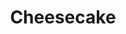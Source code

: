 ---
layout: ../../../layouts/RecipeLayout.astro
title: Cheesecake
image: /recipes/images/cheesecake.png
difficulty: 4/5
prepTime: 40 minutes
cookTime: 60 minutes
servings: 8
ingredients:
- "**CRUST**"
- Graham Cracker Crumbs (1 1/2 cups / 180 g)
- Butter (1/4 cup, melted)
- Sugar (2 tbsp)<br><br>

- "**FILLING**"
- Cream Cheese (3x 8 oz blocks, room temperature)
- Sugar (1 cup, 200 g)
- Salt (1/4 tsp)
- Vanilla Extract (2 tsp / 10 ml)
- Lemon juice (1 tsp)
- Eggs (3, room temperature)
- Sour Cream (1/2 cup / 120 g, room temperature)

steps:
- "**CRUST**"
- Preheat the oven to 350F.
- In a medium bowl, combine the graham cracker crumbs, melted butter, and sugar. Stir together until it feels like wet sand. Pour into a 9-inch springform pan. Press the crumbs into the bottom and slightly up the sides of the pan using the bottom of a cup. 
- Place on a baking sheet and bake for 10 minutes. Remove from the oven and let cool while you make the filling.<br><br>

- "**FILLING**"
- Place the cream cheese in a large mixing bowl or the bowl of a stand mixer with the whip attachment. Beat on medium-low speed until creamy and smooth (~1 min). Add the sugar, salt, vanilla, and lemon juice. Beat until the mixture is well combined and completely smooth. Stop and scrape down the bowl a few times during mixing.
- With the mixer on medium-low speed, add in the eggs one at a time. Stop and scrape down the bowl between additions. Once the eggs are well combined, mix in the sour cream until well incorporated. Pour the batter into the cooled crust.
- Bake for 15 minutes. Reduce the oven temperature to 300F and continue baking for another 30 to 35 minutes or until the edges of the filling are just slightly puffed and the center wobbles slightly when gently shaken.
- Turn off the oven and leave the cheesecake in the oven with the door closed for 1 hour. Remove the cheesecake and let cool at room temperature for another hour, then chill for at least 6 hours or up to 3 days before serving. (If refrigerating for several days, loosely cover after the cheesecake is fully chilled.)
---